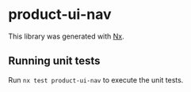 # product-ui-nav

This library was generated with [Nx](https://nx.dev).

## Running unit tests

Run `nx test product-ui-nav` to execute the unit tests.
